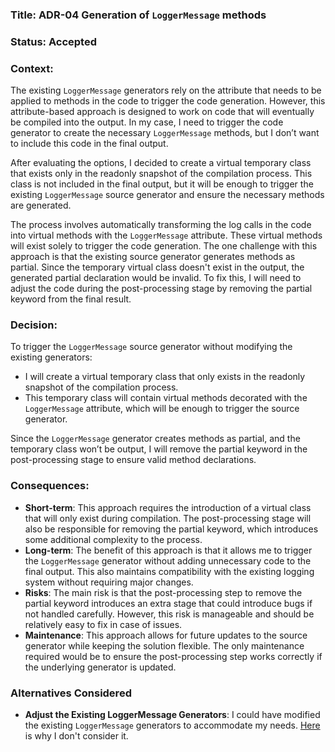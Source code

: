 ### Title: ADR-04 Generation of `LoggerMessage` methods
### Status: Accepted
### Context:

The existing `LoggerMessage` generators rely on the attribute that needs to be applied to methods in the code to trigger the code generation.
However, this attribute-based approach is designed to work on code that will eventually be compiled into the output.
In my case, I need to trigger the code generator to create the necessary `LoggerMessage` methods, but I don’t want to include this code in the final output.

After evaluating the options, I decided to create a virtual temporary class that exists only in the readonly snapshot of the compilation process.
This class is not included in the final output, but it will be enough to trigger the existing `LoggerMessage` source generator and ensure the necessary methods are generated.

The process involves automatically transforming the log calls in the code into virtual methods with the `LoggerMessage` attribute.
These virtual methods will exist solely to trigger the code generation.
The one challenge with this approach is that the existing source generator generates methods as partial.
Since the temporary virtual class doesn't exist in the output, the generated partial declaration would be invalid.
To fix this, I will need to adjust the code during the post-processing stage by removing the partial keyword from the final result.

### Decision:

To trigger the `LoggerMessage` source generator without modifying the existing generators:

* I will create a virtual temporary class that only exists in the readonly snapshot of the compilation process.
* This temporary class will contain virtual methods decorated with the `LoggerMessage` attribute, which will be enough to trigger the source generator.

Since the `LoggerMessage` generator creates methods as partial, and the temporary class won’t be output, I will remove the partial keyword in the post-processing stage to ensure valid method declarations.

### Consequences:

* **Short-term**: This approach requires the introduction of a virtual class that will only exist during compilation.
The post-processing stage will also be responsible for removing the partial keyword, which introduces some additional complexity to the process.
* **Long-term**: The benefit of this approach is that it allows me to trigger the `LoggerMessage` generator without adding unnecessary code to the final output.
This also maintains compatibility with the existing logging system without requiring major changes.
* **Risks**: The main risk is that the post-processing step to remove the partial keyword introduces an extra stage that could introduce bugs if not handled carefully.
However, this risk is manageable and should be relatively easy to fix in case of issues.
* **Maintenance**: This approach allows for future updates to the source generator while keeping the solution flexible.
The only maintenance required would be to ensure the post-processing step works correctly if the underlying generator is updated.

### Alternatives Considered

* **Adjust the Existing LoggerMessage Generators**: I could have modified the existing `LoggerMessage` generators to accommodate my needs.
  [Here](./ADR-01_Reusing_the_existing_loggermessage_generators.md) is why I don't consider it.
